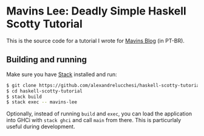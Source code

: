 # Mavins Lee: Deadly Simple Haskell Scotty Tutorial

This is the source code for a tutorial I wrote for [Mavins
Blog](https://mavins.com.br/blog) (in PT-BR).

## Building and running

Make sure you have [Stack](https://docs.haskellstack.org/en/stable/README/)
installed and run:

```bash
$ git clone https://github.com/alexandrelucchesi/haskell-scotty-tutorial.git
$ cd haskell-scotty-tutorial
$ stack build
$ stack exec -- mavins-lee
```

Optionally, instead of running `build` and `exec`, you can load the application
into GHCi with `stack ghci` and call `main` from there. This is particurlaly
useful during development.
